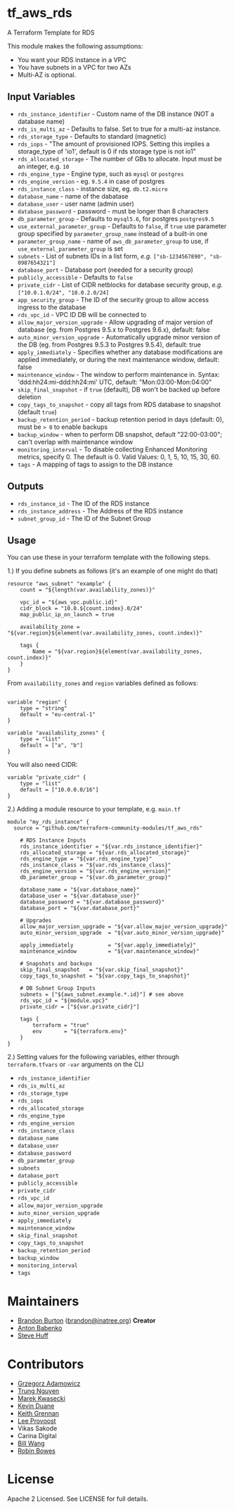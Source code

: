 # tf_aws_rds

A Terraform Template for RDS

This module makes the following assumptions:
* You want your RDS instance in a VPC
* You have subnets in a VPC for two AZs
* Multi-AZ is optional.

## Input Variables

- `rds_instance_identifier` - Custom name of the DB instance (NOT a database name)
- `rds_is_multi_az` - Defaults to false. Set to true for a multi-az
  instance.
- `rds_storage_type` - Defaults to standard (magnetic)
- `rds_iops` - "The amount of provisioned IOPS. Setting this implies a storage_type of 'io1', default is 0 if rds storage type is not io1"
- `rds_allocated_storage` - The number of GBs to allocate. Input must be an
  integer, e.g. `10`
- `rds_engine_type` - Engine type, such as `mysql` or `postgres`
- `rds_engine_version` - eg. `9.5.4` in case of postgres
- `rds_instance_class` - instance size, eg. `db.t2.micro`
- `database_name` - name of the dabatase
- `database_user` - user name (admin user)
- `database_password` - password - must be longer than 8 characters
- `db_parameter_group` - Defaults to `mysql5.6`, for postgres `postgres9.5`
- `use_external_parameter_group` - Defaults to `false`, if `true` use parameter group specified by `parameter_group_name` instead of a built-in one
- `parameter_group_name` - name of `aws_db_parameter_group` to use, if `use_external_parameter_group` is set
- `subnets` - List of subnets IDs in a list form, _e.g._ `["sb-1234567890", "sb-0987654321"]`
- `database_port` - Database port (needed for a security group)
- `publicly_accessible` - Defaults to `false`
- `private_cidr` - List of CIDR netblocks for database security group, _e.g._ `["10.0.1.0/24", "10.0.2.0/24]`
- `app_security_group` - The ID of the security group to allow access ingress to the database
- `rds_vpc_id` - VPC ID DB will be connected to
- `allow_major_version_upgrade` - Allow upgrading of major version of database (eg. from Postgres 9.5.x to Postgres 9.6.x), default: false
- `auto_minor_version_upgrade` - Automatically upgrade minor version of the DB (eg. from Postgres 9.5.3 to Postgres 9.5.4), default: true
- `apply_immediately` - Specifies whether any database modifications are applied immediately, or during the next maintenance window, default: false
- `maintenance_window` - The window to perform maintenance in. Syntax: 'ddd:hh24:mi-ddd:hh24:mi' UTC, default: "Mon:03:00-Mon:04:00"
- `skip_final_snapshot` - if `true` (default), DB won't be backed up before deletion
- `copy_tags_to_snapshot` - copy all tags from RDS database to snapshot (default `true`)
- `backup_retention_period` - backup retention period in days (default: 0), must be `> 0` to enable backups
- `backup_window` - when to perform DB snapshot, default "22:00-03:00"; can't overlap with maintenance window
- `monitoring_interval` - To disable collecting Enhanced Monitoring metrics, specify 0. The default is 0. Valid Values: 0, 1, 5, 10, 15, 30, 60.
- `tags` - A mapping of tags to assign to the DB instance

## Outputs

- `rds_instance_id` - The ID of the RDS instance
- `rds_instance_address` - The Address of the RDS instance
- `subnet_group_id` - The ID of the Subnet Group

## Usage

You can use these in your terraform template with the following steps.

1.) If you define subnets as follows (it's an example of one might do that)
```
resource "aws_subnet" "example" {
    count = "${length(var.availability_zones)}"

    vpc_id = "${aws_vpc.public.id}"
    cidr_block = "10.0.${count.index}.0/24"
    map_public_ip_on_launch = true

    availability_zone = "${var.region}${element(var.availability_zones, count.index)}"

    tags {
        Name = "${var.region}${element(var.availability_zones, count.index)}"
    }
}
```

From `availability_zones` and `region` variables defined as follows:
```

variable "region" {
    type = "string"
    default = "eu-central-1"
}

variable "availability_zones" {
    type = "list"
    default = ["a", "b"]
}
```

You will also need CIDR:
```
variable "private_cidr" {
    type = "list"
    default = ["10.0.0.0/16"]
}
```

2.) Adding a module resource to your template, e.g. `main.tf`

```
module "my_rds_instance" {
  source = "github.com/terraform-community-modules/tf_aws_rds"

    # RDS Instance Inputs
    rds_instance_identifier = "${var.rds_instance_identifier}"
    rds_allocated_storage = "${var.rds_allocated_storage}"
    rds_engine_type = "${var.rds_engine_type}"
    rds_instance_class = "${var.rds_instance_class}"
    rds_engine_version = "${var.rds_engine_version}"
    db_parameter_group = "${var.db_parameter_group}"

    database_name = "${var.database_name}"
    database_user = "${var.database_user}"
    database_password = "${var.database_password}"
    database_port = "${var.database_port}"

    # Upgrades
    allow_major_version_upgrade = "${var.allow_major_version_upgrade}"
    auto_minor_version_upgrade  = "${var.auto_minor_version_upgrade}"

    apply_immediately           = "${var.apply_immediately}"
    maintenance_window          = "${var.maintenance_window}"

    # Snapshots and backups
    skip_final_snapshot   = "${var.skip_final_snapshot}"
    copy_tags_to_snapshot = "${var.copy_tags_to_snapshot}"

    # DB Subnet Group Inputs
    subnets = ["${aws_subnet.example.*.id}"] # see above
    rds_vpc_id = "${module.vpc}"
    private_cidr = ["${var.private_cidr}"]

    tags {
        terraform = "true"
        env       = "${terraform.env}"
    }
}
```

2.) Setting values for the following variables, either through `terraform.tfvars` or `-var` arguments on the CLI

- `rds_instance_identifier`
- `rds_is_multi_az`
- `rds_storage_type`
- `rds_iops`
- `rds_allocated_storage`
- `rds_engine_type`
- `rds_engine_version`
- `rds_instance_class`
- `database_name`
- `database_user`
- `database_password`
- `db_parameter_group`
- `subnets`
- `database_port`
- `publicly_accessible`
- `private_cidr`
- `rds_vpc_id`
- `allow_major_version_upgrade`
- `auto_minor_version_upgrade`
- `apply_immediately`
- `maintenance_window`
- `skip_final_snapshot`
- `copy_tags_to_snapshot`
- `backup_retention_period`
- `backup_window`
- `monitoring_interval`
- `tags`

# Maintainers

* [Brandon Burton](https://github.com/solarce) (brandon@inatree.org) **Creator**
* [Anton Babenko](https://github.com/antonbabenko)
* [Steve Huff](https://github.com/hakamadare)

# Contributors

* [Grzegorz Adamowicz](https://github.com/gstlt)
* [Trung Nguyen](https://github.com/trungnguyen)
* [Marek Kwasecki](https://github.com/kwach)
* [Kevin Duane](https://github.com/crackmac)
* [Keith Grennan](https://github.com/keeth)
* [Lee Provoost](https://github.com/leeprovoost)
* Vikas Sakode
* Carina Digital
* [Bill Wang](https://github.com/ozbillwang)
* [Robin Bowes](https://github.com/robinbowes)

# License

Apache 2 Licensed. See LICENSE for full details.
